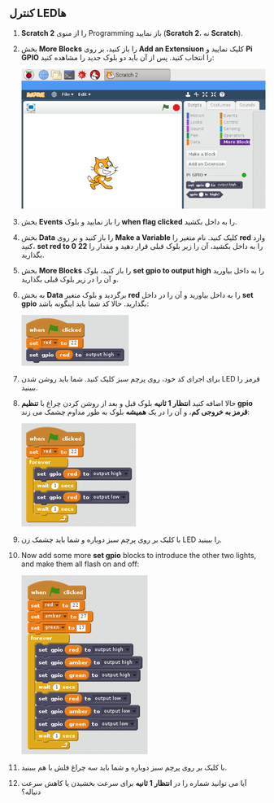 ## کنترل LEDها

1. **Scratch 2** را از منوی Programming باز نمایید (**Scratch 2**، نه **Scratch**).

2. بخش **More Blocks** را باز کنید، بر روی **Add an Extensiuon** کلیک نمایید و **Pi GPIO** را انتخاب کنید. پس از آن باید دو بلوک جدید را مشاهده کنید:
    
    ![](images/scratch2-1.png)

3. بخش **Events** را باز نمایید و بلوک **when flag clicked** را به داخل بکشید.

4. بخش **Data** را باز کنید و بر روی **Make a Variable** کلیک کنید. نام متغیر را **red** وارد کنید، **set red to 0** را به داخل بکشید، آن را زیر بلوک قبلی قرار دهید و مقدار را **22** بگذارید.

5. بخش **More Blocks** را باز کنید، بلوک **set gpio to output high** را به داخل بیاورید و آن را در زیر بلوک قبلی بگذارید.

6. به بخش **Data** برگردید و بلوک متغیر **red** را به داخل بیاورید و آن را در داخل **set gpio** بگذارید. حالا کد شما باید اینگونه باشد:
    
    ![](images/scratch2-2.png)

7. برای اجرای کد خود، روی پرچم سبز کلیک کنید. شما باید روشن شدن LED قرمز را ببینید.

8. حالا اضافه کنید **انتظار 1 ثانیه** بلوک قبل و بعد از روشن کردن چراغ با **تنظیم gpio قرمز به خروجی کم**، و آن را در یک **همیشه** بلوک به طور مداوم چشمک می زند:
    
    ![](images/scratch2-3.png)

9. با کلیک بر روی پرچم سبز دوباره و شما باید چشمک زن LED را ببینید.

10. Now add some more **set gpio** blocks to introduce the other two lights, and make them all flash on and off:
    
    ![](images/scratch2-4.png)

11. با کلیک بر روی پرچم سبز دوباره و شما باید سه چراغ فلش با هم ببینید.

12. آیا می توانید شماره را در **انتظار 1 ثانیه** برای سرعت بخشیدن یا کاهش سرعت دنباله؟